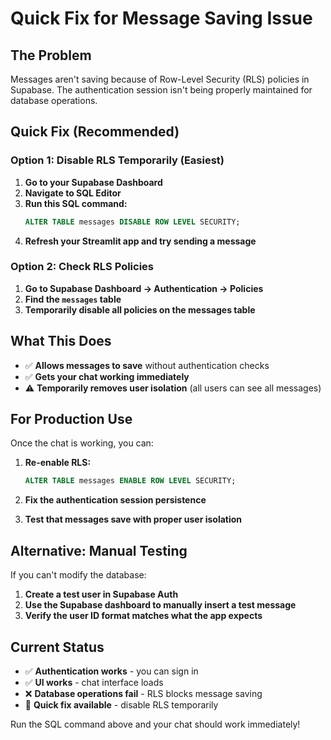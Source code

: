 # Quick Fix for Message Saving Issue

## The Problem
Messages aren't saving because of Row-Level Security (RLS) policies in Supabase. The authentication session isn't being properly maintained for database operations.

## Quick Fix (Recommended)

### Option 1: Disable RLS Temporarily (Easiest)

1. **Go to your Supabase Dashboard**
2. **Navigate to SQL Editor**
3. **Run this SQL command:**
   ```sql
   ALTER TABLE messages DISABLE ROW LEVEL SECURITY;
   ```
4. **Refresh your Streamlit app and try sending a message**

### Option 2: Check RLS Policies

1. **Go to Supabase Dashboard → Authentication → Policies**
2. **Find the `messages` table**
3. **Temporarily disable all policies on the messages table**

## What This Does

- ✅ **Allows messages to save** without authentication checks
- ✅ **Gets your chat working immediately**
- ⚠️ **Temporarily removes user isolation** (all users can see all messages)

## For Production Use

Once the chat is working, you can:

1. **Re-enable RLS:**
   ```sql
   ALTER TABLE messages ENABLE ROW LEVEL SECURITY;
   ```

2. **Fix the authentication session persistence**
3. **Test that messages save with proper user isolation**

## Alternative: Manual Testing

If you can't modify the database:

1. **Create a test user in Supabase Auth**
2. **Use the Supabase dashboard to manually insert a test message**
3. **Verify the user ID format matches what the app expects**

## Current Status

- ✅ **Authentication works** - you can sign in
- ✅ **UI works** - chat interface loads
- ❌ **Database operations fail** - RLS blocks message saving
- 🔧 **Quick fix available** - disable RLS temporarily

Run the SQL command above and your chat should work immediately!